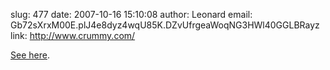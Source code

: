 slug:    477
date:    2007-10-16 15:10:08
author:  Leonard
email:   Gb72sXrxM00E.plJ4e8dyz4wqU85K.DZvUfrgeaWoqNG3HWl40GGLBRayz
link:     http://www.crummy.com/

[See here](http://www.crummy.com/2007/10/15/3).
